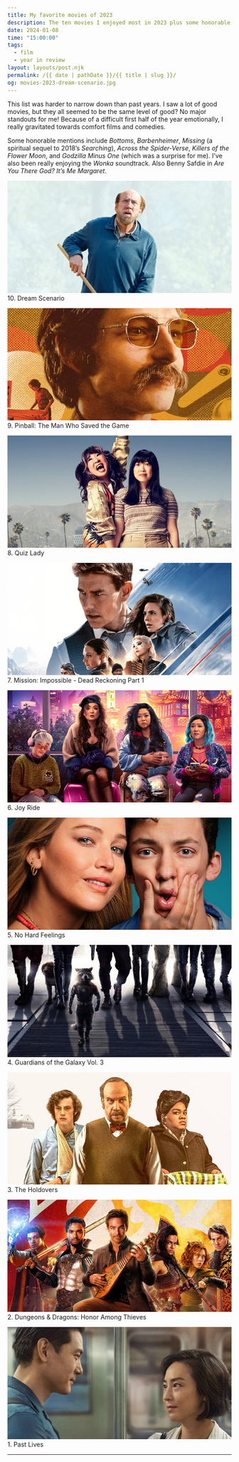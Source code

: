 ```yaml
---
title: My favorite movies of 2023
description: The ten movies I enjoyed most in 2023 plus some honorable mentions.
date: 2024-01-08
time: "15:00:00"
tags: 
  - film
  - year in review
layout: layouts/post.njk
permalink: /{{ date | pathDate }}/{{ title | slug }}/
og: movies-2023-dream-scenario.jpg
---
```


This list was harder to narrow down than past years. I saw a lot of good movies, but they all seemed to be the same level of good? No major standouts for me! Because of a difficult first half of the year emotionally, I really gravitated towards comfort films and comedies.

Some honorable mentions include _Bottoms_, _Barbenheimer_, _Missing_ (a spiritual sequel to 2018’s _Searching_), _Across the Spider-Verse_, _Killers of the Flower Moon_, and _Godzilla Minus One_ (which was a surprise for me). I’ve also been really enjoying the _Wonka_ soundtrack. Also Benny Safdie in _Are You There God? It’s Me Margaret_.

![bearded Nicolas Cage in a pullover sweater and holding a rake looks up at the sky with mouth open](/img/movies-2023-dream-scenario.jpg) 10. Dream Scenario

![Mike Faist with a 1970s mustache and tinted glasses in front of a 70s patterned background and a kid playing pinball](/img/movies-2023-pinball.jpg) 9. Pinball: The Man Who Saved the Game

![a basically dressed Awkwafina looks concerned next to a pigtailed Sandra Oh who is excitedly raising her arm in the air](/img/movies-2023-quiz-lady.jpg) 8. Quiz Lady

![collage of cast members including Tom Cruise, Hayley Atwell, Pom Klementieff, and Rebecca Ferguson](/img/movies-2023-mi.jpg) 7. Mission: Impossible - Dead Reckoning Part 1

![four young Asian women sit on their luggage and look exhausted; one is holding a small pig](/img/movies-2023-joyride.jpg) 6. Joy Ride

![Jennifer Lawrence squeezes the face of Andrew Barth Feldman](/img/movies-2023-no-hard-feelings.jpg) 5. No Hard Feelings

![Rocket the raccoon walking in front of the Guardians (whose legs can be seen)](/img/movies-2023-guardians.jpg) 4. Guardians of the Galaxy Vol. 3

![Paul Giamatti in a sweater vest and bowtie, Dominic Sessa in an arm sling, and Da'Vine Joy Randolph in a winter coat](/img/movies-2023-the-holdovers.jpg) 3. The Holdovers

![collage of cast members including Chris Pine, Michelle Rodriguez, and Regé-Jean Page all in their DnD garb](/img/movies-2023-dnd.jpg) 2. Dungeons & Dragons: Honor Among Thieves

![Greta Lee and Teo Yoo look at each other on a train](/img/movies-2023-past-lives.jpg) 1. Past Lives

---
